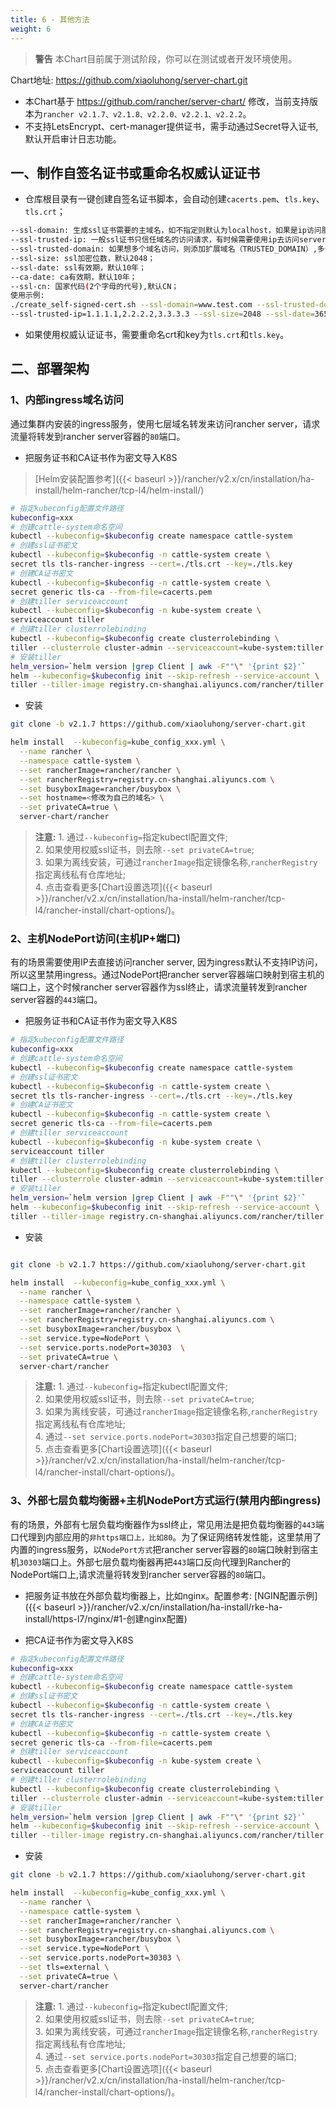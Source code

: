```yaml
---
title: 6 - 其他方法
weight: 6
---
```

>**警告** 本Chart目前属于测试阶段，你可以在测试或者开发环境使用。

Chart地址: https://github.com/xiaoluhong/server-chart.git

- 本Chart基于 https://github.com/rancher/server-chart/ 修改，当前支持版本为`rancher v2.1.7、v2.1.8、v2.2.0、v2.2.1、v2.2.2`。
- 不支持LetsEncrypt、cert-manager提供证书，需手动通过Secret导入证书, 默认开启审计日志功能。

## 一、制作自签名证书或重命名权威认证证书

- 仓库根目录有一键创建自签名证书脚本，会自动创建`cacerts.pem`、`tls.key`、`tls.crt`；

```bash
--ssl-domain: 生成ssl证书需要的主域名，如不指定则默认为localhost，如果是ip访问服务，则可忽略；
--ssl-trusted-ip: 一般ssl证书只信任域名的访问请求，有时候需要使用ip去访问server，那么需要给ssl证书添加扩展IP，多个IP用逗号隔开；
--ssl-trusted-domain: 如果想多个域名访问，则添加扩展域名（TRUSTED_DOMAIN）,多个TRUSTED_DOMAIN用逗号隔开；
--ssl-size: ssl加密位数，默认2048；
--ssl-date: ssl有效期，默认10年；
--ca-date: ca有效期，默认10年；
--ssl-cn: 国家代码(2个字母的代号),默认CN；
使用示例:
./create_self-signed-cert.sh --ssl-domain=www.test.com --ssl-trusted-domain=www.test2.com \
--ssl-trusted-ip=1.1.1.1,2.2.2.2,3.3.3.3 --ssl-size=2048 --ssl-date=3650
```

- 如果使用权威认证证书，需要重命名crt和key为`tls.crt`和`tls.key`。

## 二、部署架构

### 1、内部ingress域名访问

通过集群内安装的ingress服务，使用七层域名转发来访问rancher server，请求流量将转发到rancher server容器的`80`端口。

- 把服务证书和CA证书作为密文导入K8S

> [Helm安装配置参考]({{< baseurl >}}/rancher/v2.x/cn/installation/ha-install/helm-rancher/tcp-l4/helm-install/)

```bash
# 指定kubeconfig配置文件路径
kubeconfig=xxx
# 创建cattle-system命名空间
kubectl --kubeconfig=$kubeconfig create namespace cattle-system
# 创建ssl证书密文
kubectl --kubeconfig=$kubeconfig -n cattle-system create \
secret tls tls-rancher-ingress --cert=./tls.crt --key=./tls.key
# 创建CA证书密文
kubectl --kubeconfig=$kubeconfig -n cattle-system create \
secret generic tls-ca --from-file=cacerts.pem
# 创建tiller serviceaccount
kubectl --kubeconfig=$kubeconfig -n kube-system create \
serviceaccount tiller
# 创建tiller clusterrolebinding
kubectl --kubeconfig=$kubeconfig create clusterrolebinding \
tiller --clusterrole cluster-admin --serviceaccount=kube-system:tiller
# 安装tiller
helm_version=`helm version |grep Client | awk -F""\" '{print $2}'`
helm --kubeconfig=$kubeconfig init --skip-refresh --service-account \
tiller --tiller-image registry.cn-shanghai.aliyuncs.com/rancher/tiller:$helm_version
```

- 安装

```bash
git clone -b v2.1.7 https://github.com/xiaoluhong/server-chart.git

helm install  --kubeconfig=kube_config_xxx.yml \
  --name rancher \
  --namespace cattle-system \
  --set rancherImage=rancher/rancher \
  --set rancherRegistry=registry.cn-shanghai.aliyuncs.com \
  --set busyboxImage=rancher/busybox \
  --set hostname=<修改为自己的域名> \
  --set privateCA=true \
  server-chart/rancher
```

>**注意:** 1. 通过`--kubeconfig=`指定kubectl配置文件;\
>2. 如果使用权威ssl证书，则去除`--set privateCA=true`; \
>3. 如果为离线安装，可通过`rancherImage`指定镜像名称,`rancherRegistry`指定离线私有仓库地址;\
>4. 点击查看更多[Chart设置选项]({{< baseurl >}}/rancher/v2.x/cn/installation/ha-install/helm-rancher/tcp-l4/rancher-install/chart-options/)。

### 2、主机NodePort访问(主机IP+端口)

有的场景需要使用IP去直接访问rancher server, 因为ingress默认不支持IP访问，所以这里禁用ingress。通过NodePort把rancher server容器端口映射到宿主机的端口上，这个时候rancher server容器作为ssl终止，请求流量转发到rancher server容器的`443`端口。

- 把服务证书和CA证书作为密文导入K8S

```bash
# 指定kubeconfig配置文件路径
kubeconfig=xxx
# 创建cattle-system命名空间
kubectl --kubeconfig=$kubeconfig create namespace cattle-system
# 创建ssl证书密文
kubectl --kubeconfig=$kubeconfig -n cattle-system create \
secret tls tls-rancher-ingress --cert=./tls.crt --key=./tls.key
# 创建CA证书密文
kubectl --kubeconfig=$kubeconfig -n cattle-system create \
secret generic tls-ca --from-file=cacerts.pem
# 创建tiller serviceaccount
kubectl --kubeconfig=$kubeconfig -n kube-system create \
serviceaccount tiller
# 创建tiller clusterrolebinding
kubectl --kubeconfig=$kubeconfig create clusterrolebinding \
tiller --clusterrole cluster-admin --serviceaccount=kube-system:tiller
# 安装tiller
helm_version=`helm version |grep Client | awk -F""\" '{print $2}'`
helm --kubeconfig=$kubeconfig init --skip-refresh --service-account \
tiller --tiller-image registry.cn-shanghai.aliyuncs.com/rancher/tiller:$helm_version
```

- 安装

```bash

git clone -b v2.1.7 https://github.com/xiaoluhong/server-chart.git

helm install  --kubeconfig=kube_config_xxx.yml \
  --name rancher \
  --namespace cattle-system \
  --set rancherImage=rancher/rancher \
  --set rancherRegistry=registry.cn-shanghai.aliyuncs.com \
  --set busyboxImage=rancher/busybox \
  --set service.type=NodePort \
  --set service.ports.nodePort=30303  \
  --set privateCA=true \
  server-chart/rancher
```

>**注意:** 1. 通过`--kubeconfig=`指定kubectl配置文件; \
>2. 如果使用权威ssl证书，则去除`--set privateCA=true`; \
>3. 如果为离线安装，可通过`rancherImage`指定镜像名称,`rancherRegistry`指定离线私有仓库地址; \
>4. 通过`--set service.ports.nodePort=30303`指定自己想要的端口; \
>5. 点击查看更多[Chart设置选项]({{< baseurl >}}/rancher/v2.x/cn/installation/ha-install/helm-rancher/tcp-l4/rancher-install/chart-options/)。

### 3、外部七层负载均衡器+主机NodePort方式运行(禁用内部ingress)

有的场景，外部有七层负载均衡器作为ssl终止，常见用法是把负载均衡器的`443`端口代理到内部应用的`非https端口上，比如80`。为了保证网络转发性能，这里禁用了内置的ingress服务，以`NodePort方式`把rancher server容器的`80`端口映射到宿主机`30303`端口上。外部七层负载均衡器再把`443`端口反向代理到Rancher的NodePort端口上,请求流量将转发到rancher server容器的`80`端口。

- 把服务证书放在外部负载均衡器上，比如nginx。配置参考: [NGIN配置示例]({{< baseurl >}}/rancher/v2.x/cn/installation/ha-install/rke-ha-install/https-l7/nginx/#1-创建nginx配置)

- 把CA证书作为密文导入K8S

```bash
# 指定kubeconfig配置文件路径
kubeconfig=xxx
# 创建cattle-system命名空间
kubectl --kubeconfig=$kubeconfig create namespace cattle-system
# 创建ssl证书密文
kubectl --kubeconfig=$kubeconfig -n cattle-system create \
secret tls tls-rancher-ingress --cert=./tls.crt --key=./tls.key
# 创建CA证书密文
kubectl --kubeconfig=$kubeconfig -n cattle-system create \
secret generic tls-ca --from-file=cacerts.pem
# 创建tiller serviceaccount
kubectl --kubeconfig=$kubeconfig -n kube-system create \
serviceaccount tiller
# 创建tiller clusterrolebinding
kubectl --kubeconfig=$kubeconfig create clusterrolebinding \
tiller --clusterrole cluster-admin --serviceaccount=kube-system:tiller
# 安装tiller
helm_version=`helm version |grep Client | awk -F""\" '{print $2}'`
helm --kubeconfig=$kubeconfig init --skip-refresh --service-account \
tiller --tiller-image registry.cn-shanghai.aliyuncs.com/rancher/tiller:$helm_version
```

- 安装

```bash
git clone -b v2.1.7 https://github.com/xiaoluhong/server-chart.git

helm install  --kubeconfig=kube_config_xxx.yml \
  --name rancher \
  --namespace cattle-system \
  --set rancherImage=rancher/rancher \
  --set rancherRegistry=registry.cn-shanghai.aliyuncs.com \
  --set busyboxImage=rancher/busybox \
  --set service.type=NodePort \
  --set service.ports.nodePort=30303 \
  --set tls=external \
  --set privateCA=true \
  server-chart/rancher
```

>**注意:** 1. 通过`--kubeconfig=`指定kubectl配置文件; \
>2. 如果使用权威ssl证书，则去除`--set privateCA=true`; \
>3. 如果为离线安装，可通过`rancherImage`指定镜像名称,`rancherRegistry`指定离线私有仓库地址; \
>4. 通过`--set service.ports.nodePort=30303`指定自己想要的端口; \
>5. 点击查看更多[Chart设置选项]({{< baseurl >}}/rancher/v2.x/cn/installation/ha-install/helm-rancher/tcp-l4/rancher-install/chart-options/)。
